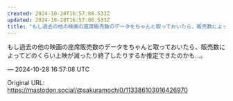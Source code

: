 ```yaml
---
created: 2024-10-28T16:57:08.533Z
updated: 2024-10-28T16:57:08.533Z
title: "もし過去の他の映画の座席販売数のデータをちゃんと取っておいたら、販売数によってど[...]"
---
```


<p>もし過去の他の映画の座席販売数のデータをちゃんと取っておいたら、販売数によってどのくらい上映が減ったり終了したりするか推定できたのかも…。</p>

&mdash; 2024-10-28 16:57:08 UTC

Original URL: https://mastodon.social/@sakuramochi0/113386103016426970
